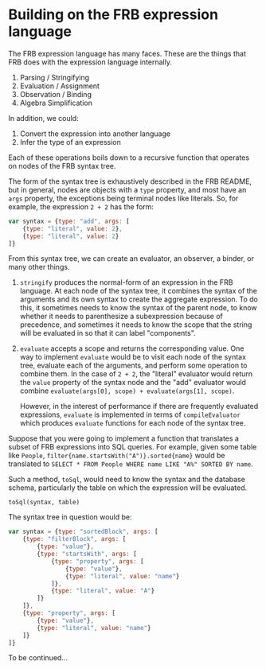 
# Building on the FRB expression language

The FRB expression language has many faces.  These are the things that
FRB does with the expression language internally.

1. Parsing / Stringifying
1. Evaluation / Assignment
1. Observation / Binding
1. Algebra Simplification

In addition, we could:

1. Convert the expression into another language
1. Infer the type of an expression

Each of these operations boils down to a recursive function that
operates on nodes of the FRB syntax tree.

The form of the syntax tree is exhaustively described in the FRB README,
but in general, nodes are objects with a `type` property, and most have
an `args` property, the exceptions being terminal nodes like literals.
So, for example, the expression `2 + 2` has the form:

```javascript
var syntax = {type: "add", args: [
    {type: "literal", value: 2},
    {type: "literal", value: 2}
]}
```

From this syntax tree, we can create an evaluator, an observer, a
binder, or many other things.

1. `stringify` produces the normal-form of an expression in the FRB
   language.  At each node of the syntax tree, it combines the syntax of
   the arguments and its own syntax to create the aggregate expression.
   To do this, it sometimes needs to know the syntax of the parent node,
   to know whether it needs to parenthesize a subexpression because of
   precedence, and sometimes it needs to know the scope that the string
   will be evaluated in so that it can label "components".

2. `evaluate` accepts a scope and returns the corresponding value.  One
   way to implement `evaluate` would be to visit each node of the syntax
   tree, evaluate each of the arguments, and perform some operation to
   combine them.  In the case of `2 + 2`, the "literal" evaluator would
   return the `value` property of the syntax node and the "add"
   evaluator would combine `evaluate(args[0], scope) + evaluate(args[1],
   scope)`.

   However, in the interest of performance if there are frequently
   evaluated expressions, `evaluate` is implemented in terms of
   `compileEvaluator` which produces `evaluate` functions for each node
   of the syntax tree.

Suppose that you were going to implement a function that translates a
subset of FRB expressions into SQL queries.  For example, given some
table like `People`, `filter{name.startsWith("A")}.sorted{name}` would
be translated to `SELECT * FROM People WHERE name LIKE "A%" SORTED BY
name`.

Such a method, `toSql`, would need to know the syntax and the database
schema, particularly the table on which the expression will be
evaluated.

`toSql(syntax, table)`

The syntax tree in question would be:

```javascript
var syntax = {type: "sortedBlock", args: [
    {type: "filterBlock", args: [
        {type: "value"},
        {type: "startsWith", args: [
            {type: "property", args: [
                {type: "value"},
                {type: "literal", value: "name"}
            ]},
            {type: "literal", value: "A"}
        ]}
    ]},
    {type: "property", args: [
        {type: "value"},
        {type: "literal", value: "name"}
    ]}
]}
```

To be continued…

